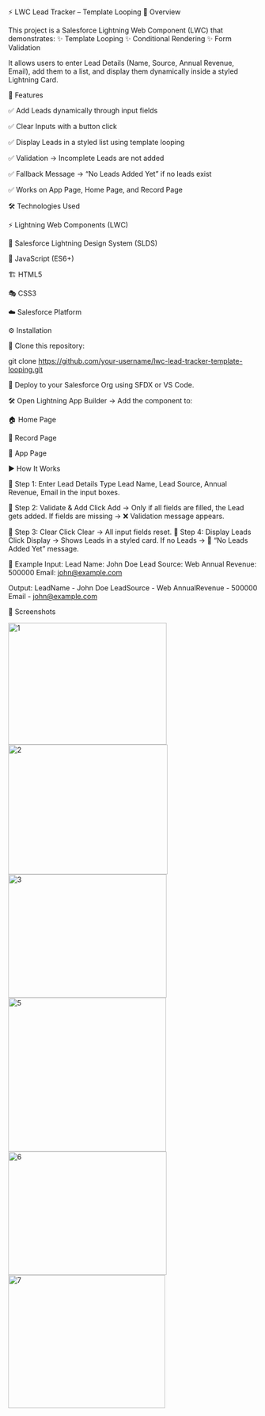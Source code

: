 ⚡️ LWC Lead Tracker – Template Looping
📖 Overview

This project is a Salesforce Lightning Web Component (LWC) that demonstrates:
✨ Template Looping
✨ Conditional Rendering
✨ Form Validation

It allows users to enter Lead Details (Name, Source, Annual Revenue, Email), add them to a list, and display them dynamically inside a styled Lightning Card.

🎯 Features

✅ Add Leads dynamically through input fields

✅ Clear Inputs with a button click

✅ Display Leads in a styled list using template looping

✅ Validation → Incomplete Leads are not added

✅ Fallback Message → “No Leads Added Yet” if no leads exist

✅ Works on App Page, Home Page, and Record Page

🛠️ Technologies Used

⚡ Lightning Web Components (LWC)

🎨 Salesforce Lightning Design System (SLDS)

📜 JavaScript (ES6+)

🏗️ HTML5

🎭 CSS3

☁️ Salesforce Platform

⚙️ Installation

📂 Clone this repository:

git clone https://github.com/your-username/lwc-lead-tracker-template-looping.git


🚀 Deploy to your Salesforce Org using SFDX or VS Code.

🛠️ Open Lightning App Builder → Add the component to:

🏠 Home Page

📄 Record Page

📱 App Page

▶️ How It Works

🔹 Step 1: Enter Lead Details
Type Lead Name, Lead Source, Annual Revenue, Email in the input boxes.

🔹 Step 2: Validate & Add
Click Add → Only if all fields are filled, the Lead gets added.
If fields are missing → ❌ Validation message appears.

🔹 Step 3: Clear
Click Clear → All input fields reset.
🔹 Step 4: Display Leads
Click Display → Shows Leads in a styled card.
If no Leads → 📝 “No Leads Added Yet” message.

🚀 Example
Input:
Lead Name: John Doe
Lead Source: Web
Annual Revenue: 500000
Email: john@example.com

Output:
LeadName - John Doe
LeadSource - Web
AnnualRevenue - 500000
Email - john@example.com

📸 Screenshots

<img width="320" height="246" alt="1" src="https://github.com/user-attachments/assets/609efdb8-fae6-42d8-ae20-df0ae3d98aac" />

<img width="322" height="262" alt="2" src="https://github.com/user-attachments/assets/541aba54-b603-4a6d-ad71-b85c248af30b" />
<img width="320" height="249" alt="3" src="https://github.com/user-attachments/assets/84b61faf-449c-4293-bd7a-8abb693c9092" />
<img width="319" height="311" alt="5" src="https://github.com/user-attachments/assets/532ba08a-e6ec-40c6-9859-c6052eb3daa5" />
<img width="320" height="249" alt="6" src="https://github.com/user-attachments/assets/62c35a91-8c61-4a79-89ec-325e7799ec93" />
<img width="317" height="269" alt="7" src="https://github.com/user-attachments/assets/1d240304-a259-4864-9ce7-6f75d162f73b" />
